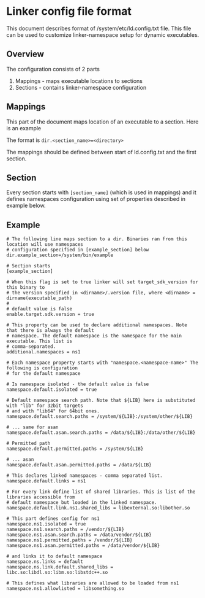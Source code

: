 # Linker config file format

This document describes format of /system/etc/ld.config.txt file. This file can be used to customize
linker-namespace setup for dynamic executables.

## Overview

The configuration consists of 2 parts
1. Mappings - maps executable locations to sections
2. Sections - contains linker-namespace configuration

## Mappings

This part of the document maps location of an executable to a section. Here is an example

The format is `dir.<section_name>=<directory>`

The mappings should be defined between start of ld.config.txt and the first section.

## Section

Every section starts with `[section_name]` (which is used in mappings) and it defines namespaces
configuration using set of properties described in example below.

## Example

```
# The following line maps section to a dir. Binaries ran from this location will use namespaces
# configuration specified in [example_section] below
dir.example_section=/system/bin/example

# Section starts
[example_section]

# When this flag is set to true linker will set target_sdk_version for this binary to
# the version specified in <dirname>/.version file, where <dirname> = dirname(executable_path)
#
# default value is false
enable.target.sdk.version = true

# This property can be used to declare additional namespaces. Note that there is always the default
# namespace. The default namespace is the namespace for the main executable. This list is
# comma-separated.
additional.namespaces = ns1

# Each namespace property starts with "namespace.<namespace-name>" The following is configuration
# for the default namespace

# Is namespace isolated - the default value is false
namespace.default.isolated = true

# Default namespace search path. Note that ${LIB} here is substituted with "lib" for 32bit targets
# and with "lib64" for 64bit ones.
namespace.default.search.paths = /system/${LIB}:/system/other/${LIB}

# ... same for asan
namespace.default.asan.search.paths = /data/${LIB}:/data/other/${LIB}

# Permitted path
namespace.default.permitted.paths = /system/${LIB}

# ... asan
namespace.default.asan.permitted.paths = /data/${LIB}

# This declares linked namespaces - comma separated list.
namespace.default.links = ns1

# For every link define list of shared libraries. This is list of the libraries accessible from
# default namespace but loaded in the linked namespace.
namespace.default.link.ns1.shared_libs = libexternal.so:libother.so

# This part defines config for ns1
namespace.ns1.isolated = true
namespace.ns1.search.paths = /vendor/${LIB}
namespace.ns1.asan.search.paths = /data/vendor/${LIB}
namespace.ns1.permitted.paths = /vendor/${LIB}
namespace.ns1.asan.permitted.paths = /data/vendor/${LIB}

# and links it to default namespace
namespace.ns.links = default
namespace.ns.link.default.shared_libs = libc.so:libdl.so:libm.so:libstdc++.so

# This defines what libraries are allowed to be loaded from ns1
namespace.ns1.allowlisted = libsomething.so
```

